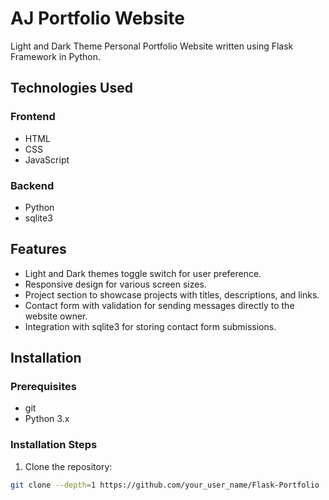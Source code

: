 # AJ Portfolio Website

Light and Dark Theme Personal Portfolio Website written using Flask Framework in Python.

## Technologies Used

### Frontend
- HTML
- CSS
- JavaScript

### Backend
- Python
- sqlite3

## Features

- Light and Dark themes toggle switch for user preference.
- Responsive design for various screen sizes.
- Project section to showcase projects with titles, descriptions, and links.
- Contact form with validation for sending messages directly to the website owner.
- Integration with sqlite3 for storing contact form submissions.

## Installation

### Prerequisites
- git
- Python 3.x

### Installation Steps

1. Clone the repository:

```bash
git clone --depth=1 https://github.com/your_user_name/Flask-Portfolio
